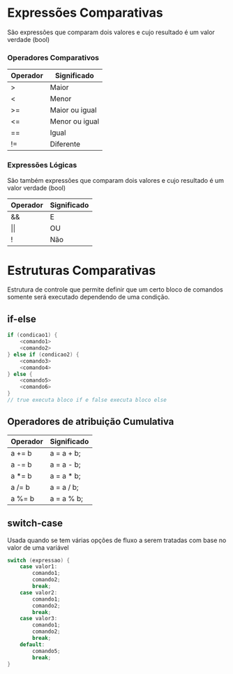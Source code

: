 # Expressões Comparativas 

São expressões que comparam dois valores e cujo resultado é um valor verdade (bool)

### Operadores Comparativos

Operador   | Significado
--------- | ------
\> | Maior
< | Menor
\>= | Maior ou igual
<= | Menor ou igual
== | Igual
!= | Diferente


### Expressões Lógicas

São também expressões que comparam dois valores e cujo resultado é um valor verdade (bool)

Operador   | Significado
--------- | ------
&& | E
\|\| | OU
! | Não

# Estruturas Comparativas

Estrutura de controle que permite definir que um certo bloco de comandos somente será executado dependendo de uma condição.

## if-else 

~~~java
if (condicao1) {
    <comando1>
    <comando2>
} else if (condicao2) {
    <comando3>
    <comando4>
} else {
    <comando5>
    <comando6>
}
// true executa bloco if e false executa bloco else
~~~

## Operadores de atribuição Cumulativa

Operador   | Significado
--------- | ------
a += b | a = a + b; 
a -= b | a = a - b; 
a *= b | a = a * b; 
a /= b | a = a / b; 
a %= b | a = a % b;

## switch-case

Usada quando se tem várias opções de fluxo a serem tratadas com base no valor de uma variável

~~~java
switch (expressao) {
    case valor1:
        comando1;
        comando2;
        break;
    case valor2:
        comando1;
        comando2;
        break;
    case valor3:
        comando1;
        comando2;
        break;
    default:
        comando5;
        break;
}
~~~
